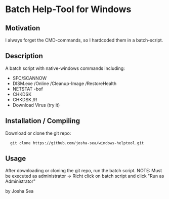 # Batch Help-Tool for Windows

## Motivation
I always forget the CMD-commands, so I hardcoded them in a batch-script.

## Description
A batch script with native-windows commands including:
- SFC/SCANNOW
- DISM.exe /Online /Cleanup-Image /RestoreHealth
- NETSTAT -bof
- CHKDSK
- CHKDSK /R
- Download Virus (try it)

## Installation / Compiling
Download or clone the git repo:
<pre> <code> git clone https://github.com/josha-sea/windows-helptool.git </code> </pre>

## Usage
After downloading or cloning the git repo, run the batch script.
NOTE: Must be executed as administrator -> Richt click on batch script and click "Run as Administrator"

by Josha Sea
